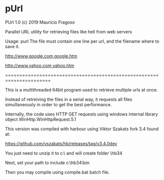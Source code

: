 # pUrl
PUrl 1.0 (c) 2019 Mauricio Fragoso

Parallel URL utility for retrieving files like hell from web servers

Usage: purl <TextFileWithUrls>                                                                                                                                                                                                                  The file must contain one line per url, and the filename where to save it.

http://www.google.com,google.htm

http://www.yahoo.com,yahoo.htm

======================================================================

This is a multithreaded 64bit program used to retrieve multiple urls at once.

Instead of retreiving the files in a serial way, it requests all files simultaneously in order to get the best performance.
  
Internally, the code uses HTTP GET requests using windows internal library object WinHttp.WinHttpRequest.5.1

This version was compiled with harbour using Viktor Szakats fork 3.4 found at:

https://github.com/vszakats/hb/releases/tag/v3.4.0dev

You just need to unzip it to c:\ and will create folder \hb34

Next, set your path to include c:\hb34\bin

Then you may compile using compile.bat batch file.

